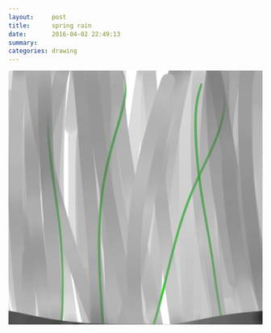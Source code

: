 ```yaml
---
layout:     post
title:      spring rain
date:       2016-04-02 22:49:13
summary:    
categories: drawing
---
```

![spring rain](/images/diary/spring-rain.png "I should be writing.")

